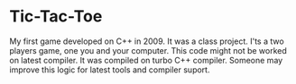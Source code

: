 # Tic-Tac-Toe
My first game developed on C++ in 2009. It was a class project. I'ts a two players game, one you and your computer. This code might not be worked on latest compiler. It was compiled on turbo C++ compiler. Someone may improve this logic for latest tools and compiler suport.
